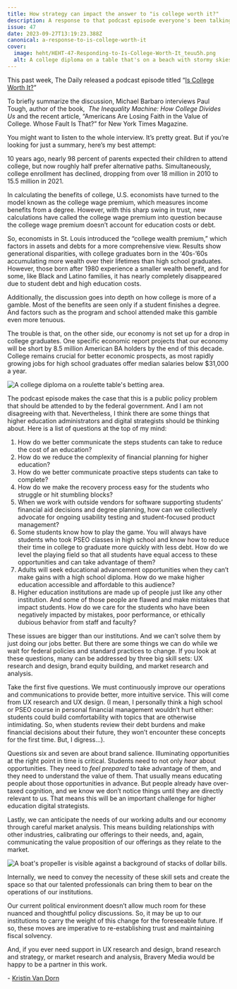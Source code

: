 ```yaml
---
title: How strategy can impact the answer to "is college worth it?"
description: A response to that podcast episode everyone's been talking about.
issue: 47
date: 2023-09-27T13:19:23.388Z
canonical: a-response-to-is-college-worth-it
cover:
  image: heht/HEHT-47-Responding-to-Is-College-Worth-It_teuu5h.png
  alt: A college diploma on a table that's on a beach with stormy skies overhead.
---
```

This past week, The Daily released a podcast episode titled “[Is College Worth It?](https://open.spotify.com/episode/3iST6D8m5vwIeTf9nU0tGf)” 

To briefly summarize the discussion, Michael Barbaro interviews Paul Tough, author of the book,  *The Inequality Machine: How College Divides Us* and the recent article, “Americans Are Losing Faith in the Value of College. Whose Fault Is That?” for New York Times Magazine. 

You might want to listen to the whole interview. It’s pretty great. But if you’re looking for just a summary, here’s my best attempt:

10 years ago, nearly 98 percent of parents expected their children to attend college, but now roughly half prefer alternative paths. Simultaneously, college enrollment has declined, dropping from over 18 million in 2010 to 15.5 million in 2021.

In calculating the benefits of college, U.S. economists have turned to the model known as the college wage premium, which measures income benefits from a degree. However, with this sharp swing in trust, new calculations have called the college wage premium into question because the college wage premium doesn’t account for education costs or debt. 

So, economists in St. Louis introduced the “college wealth premium,” which factors in assets and debts for a more comprehensive view. Results show generational disparities, with college graduates born in the ‘40s-’60s accumulating more wealth over their lifetimes than high school graduates. However, those born after 1980 experience a smaller wealth benefit, and for some, like Black and Latino families, it has nearly completely disappeared due to student debt and high education costs.

Additionally, the discussion goes into depth on how college is more of a gamble. Most of the benefits are seen only if a student finishes a degree. And factors such as the program and school attended make this gamble even more tenuous. 

The trouble is that, on the other side, our economy is not set up for a drop in college graduates. One specific economic report projects that our economy will be short by 8.5 million American BA holders by the end of this decade. College remains crucial for better economic prospects, as most rapidly growing jobs for high school graduates offer median salaries below $31,000 a year.

![A college diploma on a roulette table's betting area.](/assets/uploads/heht-47-a-gamble.png "A gamble?")

The podcast episode makes the case that this is a public policy problem that should be attended to by the federal government. And I am not disagreeing with that. Nevertheless, I think there are some things that higher education administrators and digital strategists should be thinking about. Here is a list of questions at the top of my mind: 

1. How do we better communicate the steps students can take to reduce the cost of an education? 
2. How do we reduce the complexity of financial planning for higher education?
3. How do we better communicate proactive steps students can take to complete?   
4. How do we make the recovery process easy for the students who struggle or hit stumbling blocks?  
5. When we work with outside vendors for software supporting students’ financial aid decisions and degree planning, how can we collectively advocate for ongoing usability testing and student-focused product management? 
6. Some students know how to play the game. You will always have students who took PSEO classes in high school and know how to reduce their time in college to graduate more quickly with less debt. How do we level the playing field so that all students have equal access to these opportunities and can take advantage of them? 
7. Adults will seek educational advancement opportunities when they can’t make gains with a high school diploma. How do we make higher education accessible and affordable to this audience?
8. Higher education institutions are made up of people just like any other institution. And some of those people are flawed and make mistakes that impact students. How do we care for the students who have been negatively impacted by mistakes, poor performance, or ethically dubious behavior from staff and faculty?

These issues are bigger than our institutions. And we can’t solve them by just doing our jobs better. But there are some things we can do while we wait for federal policies and standard practices to change. If you look at these questions, many can be addressed by three big skill sets: UX research and design, brand equity building, and market research and analysis. 

Take the first five questions. We must continuously improve our operations and communications to provide better, more intuitive service. This will come from UX research and UX design. (I mean, I personally think a high school or PSEO course in personal financial management wouldn’t hurt either: students could build comfortability with topics that are otherwise intimidating. So, when students review their debt burdens and make financial decisions about their future, they won’t encounter these concepts for the first time. But, I digress…). 

Questions six and seven are about brand salience. Illuminating opportunities at the right point in time is critical. Students need to not only *hear* about opportunities. They need to *feel prepared* to take advantage of them, and they need to understand the value of them. That usually means educating people about those opportunities in advance. But people already have over-taxed cognition, and we know we don’t notice things until they are directly relevant to us. That means this will be an important challenge for higher education digital strategists. 

Lastly, we can anticipate the needs of our working adults and our economy through careful market analysis. This means building relationships with other industries, calibrating our offerings to their needs, and, again, communicating the value proposition of our offerings as they relate to the market. 

![A boat's propeller is visible against a background of stacks of dollar bills.](/assets/uploads/heht-47-value-prop.png "Value prop. Get it?")

Internally, we need to convey the necessity of these skill sets and create the space so that our talented professionals can bring them to bear on the operations of our institutions. 

Our current political environment doesn’t allow much room for these nuanced and thoughtful policy discussions. So, it may be up to our institutions to carry the weight of this change for the foreseeable future. If so, these moves are imperative to re-establishing trust and maintaining fiscal solvency. 

And, if you ever need support in UX research and design, brand research and strategy, or market research and analysis, Bravery Media would be happy to be a partner in this work.

\-﻿ [Kristin Van Dorn](https://www.linkedin.com/in/kristinvandorn/)